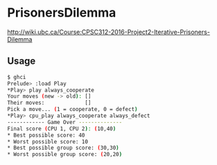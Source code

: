 # PrisonersDilemma

http://wiki.ubc.ca/Course:CPSC312-2016-Project2-Iterative-Prisoners-Dilemma


## Usage

```sh
$ ghci
Prelude> :load Play
*Play> play always_cooperate
Your moves (new -> old): []
Their moves:             []
Pick a move... (1 = cooperate, 0 = defect)
*Play> cpu_play always_cooperate always_defect
------------ Game Over --------------
Final score (CPU 1, CPU 2): (10,40)
* Best possible score: 40
* Worst possible score: 10
* Best possible group score: (30,30)
* Worst possible group score: (20,20)
```
